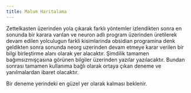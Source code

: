 ```yaml
---
title: Malum Haritalama
---
```



Zettelkasten üzerinden yola çıkarak farklı yöntemler izlendikten sonra en sonunda bir karara varılan ve neuron adlı program üzerinden üretilerek devam edilen yolculugun farkli kisimlarinda obsidian programina denk geldikten sonra sonunda neorg uzerinden devam etmeye karar verilen bir bilgi birleştirme alanı olarak yer alacaktır. Şimdilik tamamen bağımsızmışçasına görünen bilgiler üzerinden yazılar yazılacaktır. Bundan sonrası tamamen kullanıma bağlı olarak ortaya çıkan deneme ve yanılmalardan ibaret olacaktır.

Bir deneme yerindeki en güzel yer olarak kalması beklenir.
